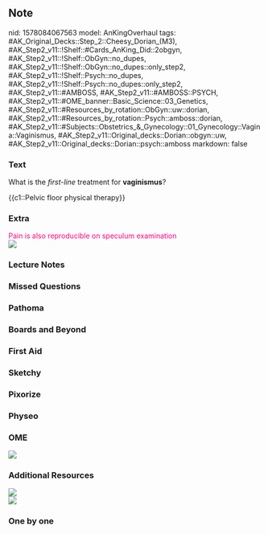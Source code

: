 ## Note
nid: 1578084067563
model: AnKingOverhaul
tags: #AK_Original_Decks::Step_2::Cheesy_Dorian_(M3), #AK_Step2_v11::!Shelf::#Cards_AnKing_Did::2obgyn, #AK_Step2_v11::!Shelf::ObGyn::no_dupes, #AK_Step2_v11::!Shelf::ObGyn::no_dupes::only_step2, #AK_Step2_v11::!Shelf::Psych::no_dupes, #AK_Step2_v11::!Shelf::Psych::no_dupes::only_step2, #AK_Step2_v11::#AMBOSS, #AK_Step2_v11::#AMBOSS::PSYCH, #AK_Step2_v11::#OME_banner::Basic_Science::03_Genetics, #AK_Step2_v11::#Resources_by_rotation::ObGyn::uw::dorian, #AK_Step2_v11::#Resources_by_rotation::Psych::amboss::dorian, #AK_Step2_v11::#Subjects::Obstetrics_&_Gynecology::01_Gynecology::Vagina::Vaginismus, #AK_Step2_v11::Original_decks::Dorian::obgyn::uw, #AK_Step2_v11::Original_decks::Dorian::psych::amboss
markdown: false

### Text
What is the <i>first-line</i> treatment for <b>vaginismus</b>?
<div>
  {{c1::Pelvic floor physical therapy}}
</div>

### Extra
<div>
  <font color="#FC0280">Pain is also reproducible on speculum
  examination</font>
</div><img src="obr%C3%A1zok-6.png">

### Lecture Notes


### Missed Questions


### Pathoma


### Boards and Beyond


### First Aid


### Sketchy


### Pixorize


### Physeo


### OME
<div class="ome-widget">
  <a href="https://onlinemeded.org/spa/obgyn?ref=anki"><img src=
  "_OME_AnkiFlashcards_Topic_6.png"></a>
</div>

### Additional Resources
<div><img class="" src="paste-213975270686721.jpg" style=
""></div><img class="" src="hmmmmm.png" style="">

### One by one

